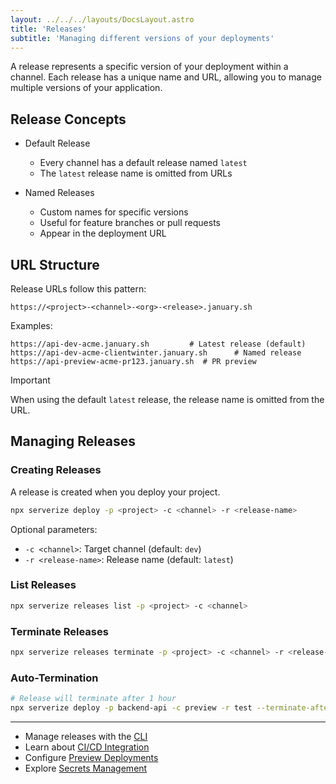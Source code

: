 ```yaml
---
layout: ../../../layouts/DocsLayout.astro
title: 'Releases'
subtitle: 'Managing different versions of your deployments'
---
```


A release represents a specific version of your deployment within a channel. Each release has a unique name and URL, allowing you to manage multiple versions of your application.

## Release Concepts

- Default Release

  - Every channel has a default release named `latest`
  - The `latest` release name is omitted from URLs

- Named Releases
  - Custom names for specific versions
  - Useful for feature branches or pull requests
  - Appear in the deployment URL

## URL Structure

Release URLs follow this pattern:

```
https://<project>-<channel>-<org>-<release>.january.sh
```

Examples:

```
https://api-dev-acme.january.sh         # Latest release (default)
https://api-dev-acme-clientwinter.january.sh      # Named release
https://api-preview-acme-pr123.january.sh  # PR preview
```

> [!IMPORTANT]
> When using the default `latest` release, the release name is omitted from the URL.

## Managing Releases

### Creating Releases

A release is created when you deploy your project.

```sh frame=none
npx serverize deploy -p <project> -c <channel> -r <release-name>
```

Optional parameters:

- `-c <channel>`: Target channel (default: `dev`)
- `-r <release-name>`: Release name (default: `latest`)

### List Releases

```sh frame=none
npx serverize releases list -p <project> -c <channel>
```

### Terminate Releases

```sh frame=none
npx serverize releases terminate -p <project> -c <channel> -r <release-name>
```

### Auto-Termination

```sh frame=none
# Release will terminate after 1 hour
npx serverize deploy -p backend-api -c preview -r test --terminate-after 1h
```

---

- Manage releases with the [CLI](../cli/releases)
- Learn about [CI/CD Integration](../deploy/ci-cd)
- Configure [Preview Deployments](../deploy/deployment-previews)
- Explore [Secrets Management](./secrets)

